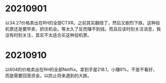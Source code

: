 # 20210901

以34.27价格卖出在RH的全部CTXR。之前其实翻倍了，然后又剧烈下跌。这种投机票还是要早卖，抓住机会。等太久了反而赚不到钱。而且应该时刻关注消息，我没有时刻关注，其实不太适合买这种投机票。



# 20210910

以604的价格卖出在RH的全部Netflix。拿到手是218.1，小赚9%。不是不看好，而是需要回笼资金。以防止将来遇到的大跌。
